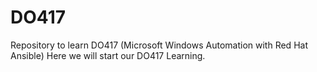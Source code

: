 # DO417
Repository to learn DO417 (Microsoft Windows Automation with Red Hat Ansible)
Here we will start our DO417 Learning.
